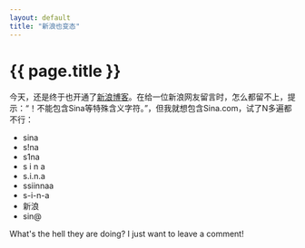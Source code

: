 ```yaml
---
layout: default
title: "新浪也变态"
---
```


# {{ page.title }}


今天，还是终于也开通了[新浪博客](http://blog.sina.com.cn/seven1240)。在给一位新浪网友留言时，怎么都留不上，提示：“！不能包含Sina等特殊含义字符。”，但我就想包含Sina.com，试了N多遍都不行：

* sina
* s!na
* s1na
* s i n a
* s.i.n.a
* ssiinnaa
* s-i-n-a
* 新浪
* sin@



What's the hell they are doing? I just want to leave a comment!

